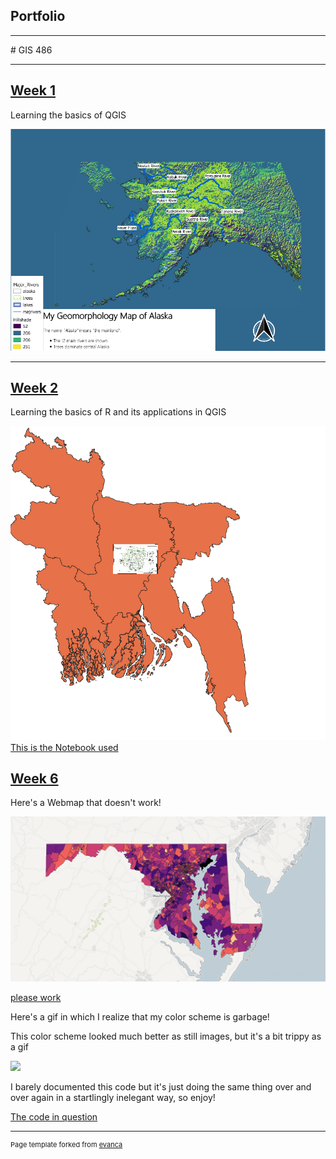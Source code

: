 ## Portfolio

---
<link type="text/css" rel="stylesheet" href="/style.css" />
# GIS 486 

---
## [Week 1](/pdf/Week_1_Merged.pdf)

<div class = "text-green">
Learning the basics of QGIS
</div>

[<img src="images/Geo_Map.PNG?raw=true"/>](/pdf/Week_1_Merged.pdf)

---
## [Week 2](pdf/Crookshank_Week2_Merged.pdf)

Learning the basics of R and its applications in QGIS

[<img src="images/Week2_Image.PNG?raw=true"/>](/pdf/Crookshank_Week2_Merged.pdf)
[This is the Notebook used](/Projects/Crookshank_Chap2.Rmd)

## [Week 6](pdf/webmap_pdf.pdf)

Here's a Webmap that doesn't work!

<img src="images/webmap_png.png?raw=true"/>

[please work](Projects/Webmaps/Week_6/W6_Third_Try/qgis2web_2021_03_11-21_35_23_701071/index.html)

Here's a gif in which I realize that my color scheme is garbage!

This color scheme looked much better as still images, but it's a bit trippy as a gif

[<img src="gifs/MD_Work_Hours.gif?raw=true"/>](gifs/MD_Work_Hours.gif)

I barely documented this code but it's just doing the same thing over and over again in a startlingly inelegant way, so enjoy!

[The code in question](Projects/Crookshank_Week6.Rmd)

---
<p style="font-size:11px">Page template forked from <a href="https://github.com/evanca/quick-portfolio">evanca</a></p>
<!-- Remove above link if you don't want to attibute -->
